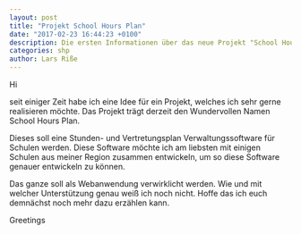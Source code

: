 ```yaml
---
layout: post
title: "Projekt School Hours Plan"
date: "2017-02-23 16:44:23 +0100"
description: Die ersten Informationen über das neue Projekt "School Hours Plan"
categories: shp
author: Lars Riße
---
```

Hi

seit einiger Zeit habe ich eine Idee für ein Projekt, welches ich sehr gerne realisieren möchte. Das Projekt trägt derzeit den Wundervollen Namen School Hours Plan.

Dieses soll eine Stunden- und Vertretungsplan Verwaltungssoftware für Schulen werden. Diese Software möchte ich am liebsten mit einigen Schulen aus meiner Region zusammen entwickeln, um so diese Software genauer entwickeln zu können.

Das ganze soll als Webanwendung verwirklicht werden. Wie und mit welcher Unterstützung genau weiß ich noch nicht. Hoffe das ich euch demnächst noch mehr dazu erzählen kann.

Greetings
